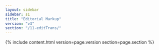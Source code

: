 ```yaml
---
layout: sidebar
sidebar: s1
title: "Editorial Markup"
version: "v3"
section: "/11-editTrans/"
---
```

{% include content.html version=page.version section=page.section %}